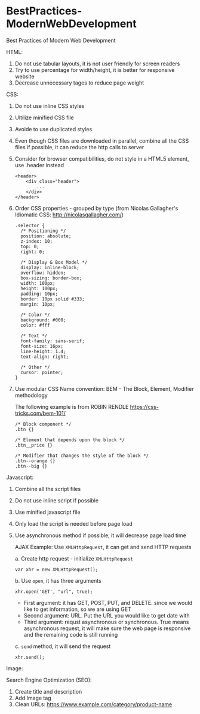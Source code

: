 # BestPractices-ModernWebDevelopment
Best Practices of Modern Web Development

HTML:
1) Do not use tabular layouts, it is not user friendly for screen readers
2) Try to use percentage for width/height, it is better for responsive website
3) Decrease unnecessary tages to reduce page weight

CSS:
1) Do not use inline CSS styles 
2) Ultilize minified CSS file
3) Avoide to use duplicated styles
4) Even though CSS files are downloaded in parallel, combine all the CSS files if possible, it can reduce the http calls to server
5) Consider for browser compatibilities, do not style in a HTML5 element, use .header instead
    ```
    <header>
        <div class="header">
            ...
        </div>
    </header>
    ```
6) Order CSS properties - grouped by type (from  Nicolas Gallagher's Idiomatic CSS: http://nicolasgallagher.com/)
    ```
    .selector {
      /* Positioning */
      position: absolute;
      z-index: 10;
      top: 0;
      right: 0;

      /* Display & Box Model */
      display: inline-block;
      overflow: hidden;
      box-sizing: border-box;
      width: 100px;
      height: 100px;
      padding: 10px;
      border: 10px solid #333;
      margin: 10px;

      /* Color */
      background: #000;
      color: #fff

      /* Text */
      font-family: sans-serif;
      font-size: 16px;
      line-height: 1.4;
      text-align: right;

      /* Other */
      cursor: pointer;
    }
    ```
7) Use modular CSS Name convention: BEM - The Block, Element, Modifier methodology
   
   The following example is from ROBIN RENDLE https://css-tricks.com/bem-101/
    ```
    /* Block component */
    .btn {}

    /* Element that depends upon the block */ 
    .btn__price {}

    /* Modifier that changes the style of the block */
    .btn--orange {} 
    .btn--big {}
    ```
Javascript:
1) Combine all the script files 
2) Do not use inline script if possible
3) Use minified javascript file
4) Only load the script is needed before page load
5) Use asynchronous method if possible, it will decrease page load time

   AJAX Example: Use ```XMLHttpRequest```,  it can get and send HTTP requests
   
   a. Create http request - initialize ```XMLHttpRequest```
   
   ```
   var xhr = new XMLHttpRequest();
   ```
   
   b. Use ```open```, it has three arguments
   
   ```
   xhr.open('GET', "url", true);
   ```
   
   - First argument: it has GET, POST, PUT, and DELETE. since we would like to get information, so we are using GET
   - Second argument: URL. Put the URL you would like to get date with
   - Third argument: requst asynchronous or synchronous. True means asynchronous request, it will make sure the web page is responsive and the remaining code is still running
   
   c. ```send``` method, it will send the request
   
   ```
   xhr.send();
   ```
   

Image:


Search Engine Optimization (SEO):
1) Create title and description
2) Add Image tag
3) Clean URLs: https://www.example.com/category/product-name
